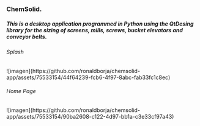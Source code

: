 <h3> ChemSolid.</h3> 
<h5>This is a desktop application programmed in Python using the QtDesing library for the sizing of screens, mills, screws, bucket elevators and conveyor belts.</h5>

<h6>Splash</h6>
![imagen](https://github.com/ronaldborja/chemsolid-app/assets/75533154/44f64239-fcb6-4f97-8abc-fab33fc1c8ec)

<h6>Home Page</h6>
![imagen](https://github.com/ronaldborja/chemsolid-app/assets/75533154/90ba2608-c122-4d97-bb1a-c3e33cf97a43)
